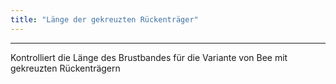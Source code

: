 ```yaml
---
title: "Länge der gekreuzten Rückenträger"
---
```


***

Kontrolliert die Länge des Brustbandes für die Variante von Bee mit gekreuzten Rückenträgern




